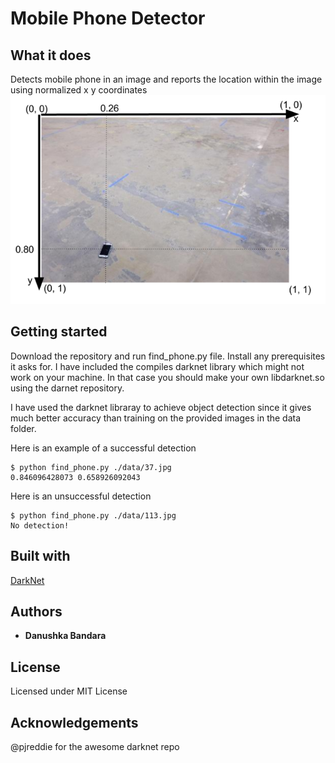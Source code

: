 # Mobile Phone Detector
## What it does
Detects mobile phone in an image and reports the location within the image using normalized x y coordinates
![X and Y coordinates of mobile phone](https://github.com/danushkabandara/mobilephonedetector/blob/master/Capture.PNG)

## Getting started
Download the repository and run find_phone.py file. Install any prerequisites it asks for. I have included the compiles darknet library which might not work on your machine. In that case you should make your own libdarknet.so using the darnet repository.


I have used the darknet libraray to achieve object detection since it gives much better accuracy than training on the provided images in the data folder.

Here is an example of a successful detection
```
$ python find_phone.py ./data/37.jpg
0.846096428073 0.658926092043
```

Here is an unsuccessful detection
```
$ python find_phone.py ./data/113.jpg
No detection!
```

## Built with
[DarkNet](https://pjreddie.com/darknet/)

## Authors

* **Danushka Bandara**

## License

Licensed under MIT License

## Acknowledgements
@pjreddie for the awesome darknet repo
